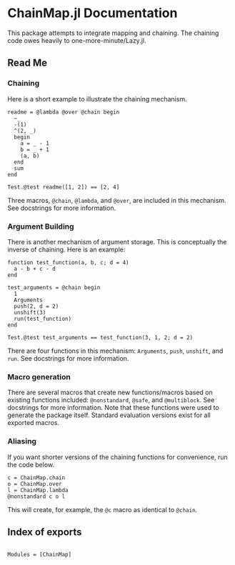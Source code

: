 # ChainMap.jl Documentation

This package attempts to integrate mapping and chaining. The chaining code owes
heavily to one-more-minute/Lazy.jl.

## Read Me

### Chaining

Here is a short example to illustrate the chaining mechanism.

```{julia}
readme = @lambda @over @chain begin
  ~_
  -(1)
  ^(2, _)
  begin
    a = _ - 1
    b = _ + 1
    (a, b)
  end
  sum
end

Test.@test readme([1, 2]) == [2, 4]
```

Three macros, `@chain`, `@lambda`, and `@over`, are included in this mechanism.
See docstrings for more information.

### Argument Building

There is another mechanism of argument storage. This is conceptually the
inverse of chaining. Here is an example:

```{julia}
function test_function(a, b, c; d = 4)
  a - b + c - d
end

test_arguments = @chain begin
  1
  Arguments
  push(2, d = 2)
  unshift(3)
  run(test_function)
end

Test.@test test_arguments == test_function(3, 1, 2; d = 2)
```
There are four functions in this mechanism: `Arguments`, `push`, `unshift`,
and `run`. See docstrings for more information.

### Macro generation

There are several macros that create new functions/macros based on existing
functions included: `@nonstandard`, `@safe`, and `@multiblock`. See docstrings
for more information. Note that these functions were used to generate the
package itself. Standard evaluation versions exist for all exported macros.

### Aliasing

If you want shorter versions of the chaining functions for convenience, run the
code below.

```{julia}
c = ChainMap.chain
o = ChainMap.over
l = ChainMap.lambda
@nonstandard c o l
```

This will create, for example, the `@c` macro as identical to `@chain`.

## Index of exports

```@index
```

```@autodocs
Modules = [ChainMap]
```
